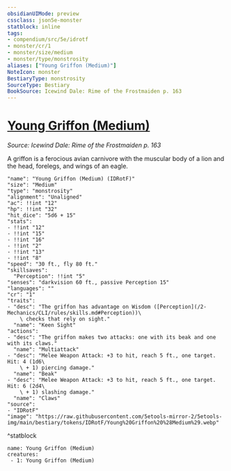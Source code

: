 ```yaml
---
obsidianUIMode: preview
cssclass: json5e-monster
statblock: inline
tags:
- compendium/src/5e/idrotf
- monster/cr/1
- monster/size/medium
- monster/type/monstrosity
aliases: ["Young Griffon (Medium)"]
NoteIcon: monster
BestiaryType: monstrosity
SourceType: Bestiary
BookSource: Icewind Dale: Rime of the Frostmaiden p. 163
---
```

# [Young Griffon (Medium)](2-Mechanics\CLI\bestiary\monstrosity/young-griffon-medium-idrotf.md)
*Source: Icewind Dale: Rime of the Frostmaiden p. 163*  

A griffon is a ferocious avian carnivore with the muscular body of a lion and the head, forelegs, and wings of an eagle.

```statblock
"name": "Young Griffon (Medium) (IDRotF)"
"size": "Medium"
"type": "monstrosity"
"alignment": "Unaligned"
"ac": !!int "12"
"hp": !!int "32"
"hit_dice": "5d6 + 15"
"stats":
- !!int "12"
- !!int "15"
- !!int "16"
- !!int "2"
- !!int "13"
- !!int "8"
"speed": "30 ft., fly 80 ft."
"skillsaves":
  "Perception": !!int "5"
"senses": "darkvision 60 ft., passive Perception 15"
"languages": ""
"cr": "1"
"traits":
- "desc": "The griffon has advantage on Wisdom ([Perception](/2-Mechanics/CLI/rules/skills.md#Perception))\
    \ checks that rely on sight."
  "name": "Keen Sight"
"actions":
- "desc": "The griffon makes two attacks: one with its beak and one with its claws."
  "name": "Multiattack"
- "desc": "Melee Weapon Attack: +3 to hit, reach 5 ft., one target. Hit: 4 (1d6\
    \ + 1) piercing damage."
  "name": "Beak"
- "desc": "Melee Weapon Attack: +3 to hit, reach 5 ft., one target. Hit: 6 (2d4\
    \ + 1) slashing damage."
  "name": "Claws"
"source":
- "IDRotF"
"image": "https://raw.githubusercontent.com/5etools-mirror-2/5etools-img/main/bestiary/tokens/IDRotF/Young%20Griffon%20%28Medium%29.webp"
```
^statblock

```encounter-table
name: Young Griffon (Medium)
creatures:
 - 1: Young Griffon (Medium)
```